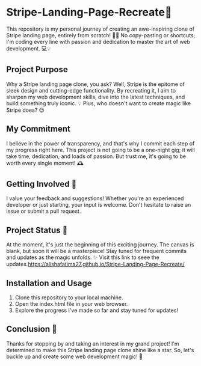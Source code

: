 # Stripe-Landing-Page-Recreate🚀
 This repository is my personal journey of creating an awe-inspiring clone of Stripe landing page, entirely from scratch! 👩‍💻 No copy-pasting or shortcuts; I'm coding every line with passion and dedication to master the art of web development. 💻💡

## Project Purpose

Why a Stripe landing page clone, you ask? Well, Stripe is the epitome of sleek design and cutting-edge functionality. By recreating it, I aim to sharpen my web development skills, dive into the latest techniques, and build something truly iconic. 💡 Plus, who doesn't want to create magic like Stripe does? 😉

## My Commitment

I believe in the power of transparency, and that's why I commit each step of my progress right here. This project is not going to be a one-night gig; it will take time, dedication, and loads of passion. But trust me, it's going to be worth every single moment! 🕰️

## Getting Involved 🤝

I value your feedback and suggestions! Whether you're an experienced developer or just starting, your input is welcome. Don't hesitate to raise an issue or submit a pull request.

## Project Status 🏁

At the moment, it's just the beginning of this exciting journey. The canvas is blank, but soon it will be a masterpiece! Stay tuned for frequent commits and updates as the magic unfolds. ✨
Visit this link to seee the updates.https://alishafatima27.github.io/Stripe-Landing-Page-Recreate/

## Installation and Usage

1. Clone this repository to your local machine.
2. Open the index.html file in your web browser.
3. Explore the progress I've made so far and stay tuned for updates!

## Conclusion 🎉

Thanks for stopping by and taking an interest in my grand project! I'm determined to make this Stripe landing page clone shine like a star. So, let's buckle up and create some web development magic! 🌟
